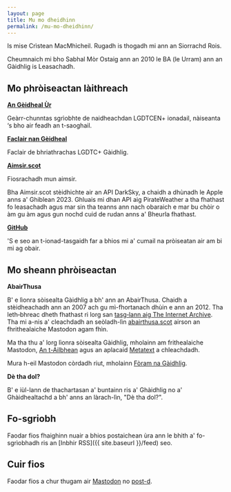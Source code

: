 ```yaml
---
layout: page
title: Mu mo dheidhinn
permalink: /mu-mo-dheidhinn/
---
```


Is mise Crìstean MacMhìcheil. Rugadh is thogadh mi ann an Siorrachd Rois.

Cheumnaich mi bho Sabhal Mòr Ostaig ann an 2010 le BA (le Urram) ann an Gàidhlig is Leasachadh.

## Mo phròiseactan làithreach

**[An Gèidheal Ùr](https://angeidhealur.scot/)**

Geàrr-chunntas sgrìobhte de naidheachdan LGDTCEN+ ionadail, nàiseanta ‘s bho air feadh an t-saoghail.

**[Faclair nan Gèidheal](https://faclair.lgbt/)**

Faclair de bhriathrachas LGDTC+ Gàidhlig.

**[Aimsir.scot](https://aimsir.scot/)**

Fiosrachadh mun aimsir.

Bha Aimsir.scot stèidhichte air an API DarkSky, a chaidh a dhùnadh le Apple anns a' Ghiblean 2023. Ghluais mi dhan API aig PirateWeather a tha fhathast fo leasachadh agus mar sin tha teanns ann nach obaraich e mar bu chòir o àm gu àm agus gun nochd cuid de rudan anns a' Bheurla fhathast.

**[GitHub](https://github.com/angeidheal)**

'S e seo an t-ionad-tasgaidh far a bhios mi a' cumail na pròiseatan air am bi mi ag obair.

## Mo sheann phròiseactan

**AbairThusa**

B' e lìonra sòisealta Gàidhlig a bh' ann an AbairThusa. Chaidh a stèidheachadh ann an 2007 ach gu mì-fhortanach dhùin e ann an 2012. Tha leth‑bhreac dheth fhathast ri lorg san [tasg‑lann aig The Internet Archive](https://web.archive.org/web/20090205170058/http://abairthusa.ning.com/). Tha mi a-nis a' cleachdadh an seòladh-lìn [abairthusa.scot](https://abairthusa.scot/) airson an fhrithealaiche Mastodon agam fhìn.

Ma tha thu a' lorg lìonra sòisealta Gàidhlig, mholainn am frithealaiche Mastodon, [An t-Ailbhean](https://ailbhean.co-shaoghal.net/explore) agus an aplacaid [Metatext](https://apps.apple.com/us/app/metatext/id1523996615) a chleachdadh.

Mura h-eil Mastodon còrdadh riut, mholainn [Fòram na Gàidhlig](https://www.foramnagaidhlig.net/foram/index.php).

**Dè tha dol?**

B' e iùl-lann de thachartasan a' buntainn ris a' Ghàidhlig no a' Ghàidhealtachd a bh' anns an làrach-lìn, "Dè tha dol?".

## Fo-sgriobh

Faodar fios fhaighinn nuair a bhios postaichean ùra ann le bhith a' fo-sgrìobhadh ris an [Inbhir RSS]({{ site.baseurl }}/feed) seo.

## Cuir fios

Faodar fios a chur thugam air <a rel="me" href="{{ site.mastodon }}" target="_blank">Mastodon</a> no [post-d](mailto:fios@criomagan.scot).
